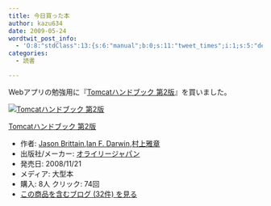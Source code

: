 ```yaml
---
title: 今日買った本
author: kazu634
date: 2009-05-24
wordtwit_post_info:
  - 'O:8:"stdClass":13:{s:6:"manual";b:0;s:11:"tweet_times";i:1;s:5:"delay";i:0;s:7:"enabled";i:1;s:10:"separation";s:2:"60";s:7:"version";s:3:"3.7";s:14:"tweet_template";b:0;s:6:"status";i:2;s:6:"result";a:0:{}s:13:"tweet_counter";i:2;s:13:"tweet_log_ids";a:1:{i:0;i:4613;}s:9:"hash_tags";a:0:{}s:8:"accounts";a:1:{i:0;s:7:"kazu634";}}'
categories:
  - 読書

---
```

<div class="section">
<p>
    Webアプリの勉強用に『<a href="http://d.hatena.ne.jp/asin/4873113881" onclick="__gaTracker('send', 'event', 'outbound-article', 'http://d.hatena.ne.jp/asin/4873113881', 'Tomcatハンドブック 第2版');">Tomcatハンドブック 第2版</a>』を買いました。
</p>
  
<div class="hatena-asin-detail">
<a href="http://www.amazon.co.jp/dp/4873113881/?tag=hatena_st1-22&ascsubtag=d-7ibv" onclick="__gaTracker('send', 'event', 'outbound-article', 'http://www.amazon.co.jp/dp/4873113881/?tag=hatena_st1-22&ascsubtag=d-7ibv', '');"><img src="https://images-na.ssl-images-amazon.com/images/I/51hnxTab2NL._SL160_.jpg" class="hatena-asin-detail-image" alt="Tomcatハンドブック 第2版" title="Tomcatハンドブック 第2版" /></a></p> 
    
<div class="hatena-asin-detail-info">
<p class="hatena-asin-detail-title">
<a href="http://www.amazon.co.jp/dp/4873113881/?tag=hatena_st1-22&ascsubtag=d-7ibv" onclick="__gaTracker('send', 'event', 'outbound-article', 'http://www.amazon.co.jp/dp/4873113881/?tag=hatena_st1-22&ascsubtag=d-7ibv', 'Tomcatハンドブック 第2版');">Tomcatハンドブック 第2版</a>
</p>
      
<ul>
<li>
<span class="hatena-asin-detail-label">作者:</span> <a href="http://d.hatena.ne.jp/keyword/Jason%20Brittain" onclick="__gaTracker('send', 'event', 'outbound-article', 'http://d.hatena.ne.jp/keyword/Jason%20Brittain', 'Jason Brittain');" class="keyword">Jason Brittain</a>,<a href="http://d.hatena.ne.jp/keyword/Ian%20F%2E%20Darwin" onclick="__gaTracker('send', 'event', 'outbound-article', 'http://d.hatena.ne.jp/keyword/Ian%20F%2E%20Darwin', 'Ian F. Darwin');" class="keyword">Ian F. Darwin</a>,<a href="http://d.hatena.ne.jp/keyword/%C2%BC%BE%E5%B2%ED%BE%CF" onclick="__gaTracker('send', 'event', 'outbound-article', 'http://d.hatena.ne.jp/keyword/%C2%BC%BE%E5%B2%ED%BE%CF', '村上雅章');" class="keyword">村上雅章</a>
</li>
<li>
<span class="hatena-asin-detail-label">出版社/メーカー:</span> <a href="http://d.hatena.ne.jp/keyword/%A5%AA%A5%E9%A5%A4%A5%EA%A1%BC%A5%B8%A5%E3%A5%D1%A5%F3" onclick="__gaTracker('send', 'event', 'outbound-article', 'http://d.hatena.ne.jp/keyword/%A5%AA%A5%E9%A5%A4%A5%EA%A1%BC%A5%B8%A5%E3%A5%D1%A5%F3', 'オライリージャパン');" class="keyword">オライリージャパン</a>
</li>
<li>
<span class="hatena-asin-detail-label">発売日:</span> 2008/11/21
</li>
<li>
<span class="hatena-asin-detail-label">メディア:</span> 大型本
</li>
<li>
<span class="hatena-asin-detail-label">購入</span>: 8人 <span class="hatena-asin-detail-label">クリック</span>: 74回
</li>
<li>
<a href="http://d.hatena.ne.jp/asin/4873113881" onclick="__gaTracker('send', 'event', 'outbound-article', 'http://d.hatena.ne.jp/asin/4873113881', 'この商品を含むブログ (32件) を見る');" target="_blank">この商品を含むブログ (32件) を見る</a>
</li>
</ul>
</div>
    
<div class="hatena-asin-detail-foot">
</div>
</div>
</div>
